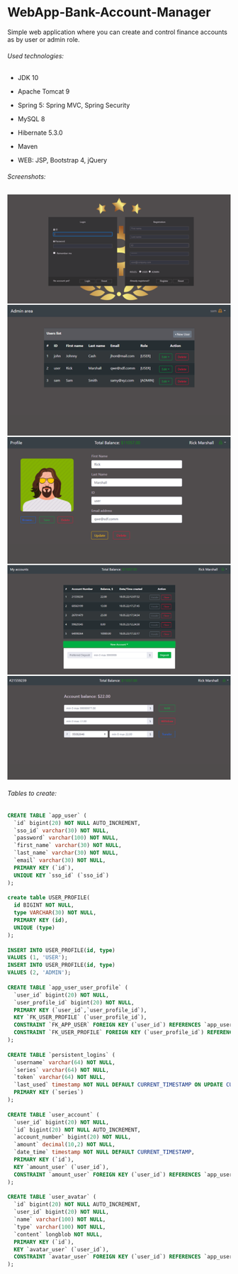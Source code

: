 # WebApp-Bank-Account-Manager
Simple web application where you can create and control finance accounts as by user or admin role.

###### Used technologies:
- JDK 10
- Apache Tomcat 9
- Spring 5: Spring MVC, Spring Security
  
- MySQL 8
- Hibernate 5.3.0
- Maven

- WEB: JSP, Bootstrap 4, jQuery

###### Screenshots:

![login](https://github.com/Qzmin/WebApp-Bank-Account-Manager/blob/master/data/login.png)
![admin](https://github.com/Qzmin/WebApp-Bank-Account-Manager/blob/master/data/admin.png)
![profile](https://github.com/Qzmin/WebApp-Bank-Account-Manager/blob/master/data/profile.png)
![accounts](https://github.com/Qzmin/WebApp-Bank-Account-Manager/blob/master/data/accounts.png)
![handle](https://github.com/Qzmin/WebApp-Bank-Account-Manager/blob/master/data/handle.png)


###### Tables to create:

```sql
CREATE TABLE `app_user` (
  `id` bigint(20) NOT NULL AUTO_INCREMENT,
  `sso_id` varchar(30) NOT NULL,
  `password` varchar(100) NOT NULL,
  `first_name` varchar(30) NOT NULL,
  `last_name` varchar(30) NOT NULL,
  `email` varchar(30) NOT NULL,
  PRIMARY KEY (`id`),
  UNIQUE KEY `sso_id` (`sso_id`)
);

create table USER_PROFILE(
  id BIGINT NOT NULL,
  type VARCHAR(30) NOT NULL,
  PRIMARY KEY (id),
  UNIQUE (type)
);

INSERT INTO USER_PROFILE(id, type)
VALUES (1, 'USER');
INSERT INTO USER_PROFILE(id, type)
VALUES (2, 'ADMIN');

CREATE TABLE `app_user_user_profile` (
  `user_id` bigint(20) NOT NULL,
  `user_profile_id` bigint(20) NOT NULL,
  PRIMARY KEY (`user_id`,`user_profile_id`),
  KEY `FK_USER_PROFILE` (`user_profile_id`),
  CONSTRAINT `FK_APP_USER` FOREIGN KEY (`user_id`) REFERENCES `app_user` (`id`),
  CONSTRAINT `FK_USER_PROFILE` FOREIGN KEY (`user_profile_id`) REFERENCES `user_profile` (`id`)
);

CREATE TABLE `persistent_logins` (
  `username` varchar(64) NOT NULL,
  `series` varchar(64) NOT NULL,
  `token` varchar(64) NOT NULL,
  `last_used` timestamp NOT NULL DEFAULT CURRENT_TIMESTAMP ON UPDATE CURRENT_TIMESTAMP,
  PRIMARY KEY (`series`)
);

CREATE TABLE `user_account` (
  `user_id` bigint(20) NOT NULL,
  `id` bigint(20) NOT NULL AUTO_INCREMENT,
  `account_number` bigint(20) NOT NULL,
  `amount` decimal(10,2) NOT NULL,
  `date_time` timestamp NOT NULL DEFAULT CURRENT_TIMESTAMP,
  PRIMARY KEY (`id`),
  KEY `amount_user` (`user_id`),
  CONSTRAINT `amount_user` FOREIGN KEY (`user_id`) REFERENCES `app_user` (`id`) ON DELETE CASCADE ON UPDATE CASCADE
);

CREATE TABLE `user_avatar` (
  `id` bigint(20) NOT NULL AUTO_INCREMENT,
  `user_id` bigint(20) NOT NULL,
  `name` varchar(100) NOT NULL,
  `type` varchar(100) NOT NULL,
  `content` longblob NOT NULL,
  PRIMARY KEY (`id`),
  KEY `avatar_user` (`user_id`),
  CONSTRAINT `avatar_user` FOREIGN KEY (`user_id`) REFERENCES `app_user` (`id`) ON DELETE CASCADE ON UPDATE CASCADE
);
```
